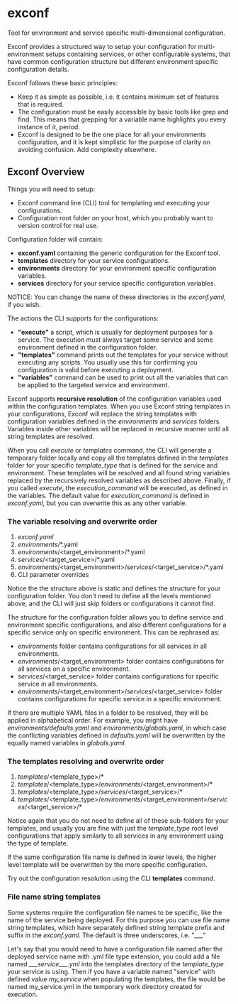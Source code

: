 # exconf

Tool for environment and service specific multi-dimensional configuration.

Exconf provides a structured way to setup your configuration for multi-environment setups
containing services, or other configurable systems, that have common configuration structure but
different environment specific configuration details.

Exconf follows these basic principles:

* Keep it as simple as possible, i.e. it contains minimum set of features that is required.
* The configuration must be easily accessible by basic tools like grep and find.
  This means that grepping for a variable name highlights you every instance of it, period.
* Exconf is designed to be the one place for all your environments configuration, and
  it is kept simplistic for the purpose of clarity on avoiding confusion. Add complexity elsewhere.


## Exconf Overview

Things you will need to setup:
* Exconf command line (CLI) tool for templating and executing your configurations.
* Configuration root folder on your host, which you probably want to version control for real use.

Configuration folder will contain:
* **exconf.yaml** containing the generic configuration for the Exconf tool.
* **templates** directory for your service configurations.
* **environments** directory for your environment specific configuration variables.
* **services** directory for your service specific configuration variables.

NOTICE: You can change the name of these directories in the *exconf.yaml*, if you wish.

The actions the CLI supports for the configurations:
* **"execute"** a script, which is usually for deployment purposes for a service. The execution must
  always target some service and some environment defined in the configuration folder.
* **"templates"** command prints out the templates for your service without executing any scripts.
  You usually use this for confirming you configuration is valid before executing a deployment.
* **"variables"** command can be used to print out all the variables that can be applied to the
  targeted service and environment.

Exconf supports **recursive resolution** of the configuration variables used within the
configuration templates. When you use Exconf string templates in your configurations, Exconf
will replace the string templates with configuration variables defined in the *environments*
and *services* folders. Variables inside other variables will be replaced in recursive manner
until all string templates are resolved.

When you call *execute* or *templates* command, the CLI will generate a temporary folder
locally and copy all the templates defined in the *templates* folder for your specific
*template_type* that is defined for the service and environment. These templates will be resolved
and all found string variables replaced by the recursively resolved variables as described above.
Finally, if you called *execute*, the *execution_command* will be executed, as defined in
the variables. The default value for *execution_command* is defined in *exconf.yaml*, but you can
overwrite this as any other variable.


### The variable resolving and overwrite order

1. *exconf.yaml*
2. *environments*/*.yaml
3. *environments*/\<target_environment\>/*.yaml
4. *services*/\<target_service\>/*.yaml
5. *environments*/\<target_environment\>/*services*/\<target_service\>/*.yaml
6. CLI parameter overrides

Notice the the structure above is static and defines the structure for your configuration folder.
You don't need to define all the levels mentioned above, and the CLI will just skip folders or
configurations it cannot find.

The structure for the configuration folder allows you to define service and environment specific
configurations, and also different configurations for a specific service only on specific
environment. This can be rephrased as:
* *environments* folder contains configurations for all services in all environments.
* *environments*/\<target_environment\> folder contains configurations for all services on
  a specific environment.
* *services*/\<target_service\> folder contains configurations for specific service
  in all environments.
* *environments*/\<target_environment\>/*services*/\<target_service\> folder contains configurations
  for specific service in a specific environment.

If there are multiple YAML files in a folder to be resolved, they will be applied in alphabetical
order. For example, you might have *environments/defaults.yaml* and *environments/globals.yaml*,
in which case the conflicting variables defined in *defaults.yaml* will be overwritten
by the equally named variables in *globals.yaml*.


### The templates resolving and overwrite order

1. *templates*/\<template_type\>/*
2. *templates*/\<template_type\>/*environments*/\<target_environment\>/*
3. *templates*/\<template_type\>/*services*/\<target_service\>/*
4. *templates*/\<template_type\>/*environments*/\<target_environment\>/*services*/\<target_service\>/*

Notice again that you do not need to define all of these sub-folders for your templates, and usually
you are fine with just the *template_type* root level configurations that apply similarly to all
services in any environment using the type of template.

If the same configuration file name is defined in lower levels, the higher level template will be
overwritten by the more specific configuration.

Try out the configuration resolution using the CLI **templates** command.


### File name string templates

Some systems require the configuration file names to be specific, like the name of the service
being deployed. For this purpose you can use file name string templates, which have separately
defined string template prefix and suffix in the *exconf.yaml*. The default is three underscores,
i.e. "___"

Let's say that you would need to have a configuration file named after the deployed service
name with .yml file type extension, you could add a file named *\_\_\_service\_\_\_.yml* into the
templates directory of the *template_type* your service is using. Then if you have a variable
named "service" with defined value *my_service* when populating the templates, the file would
be named my_service.yml in the temporary work directory created for execution.
